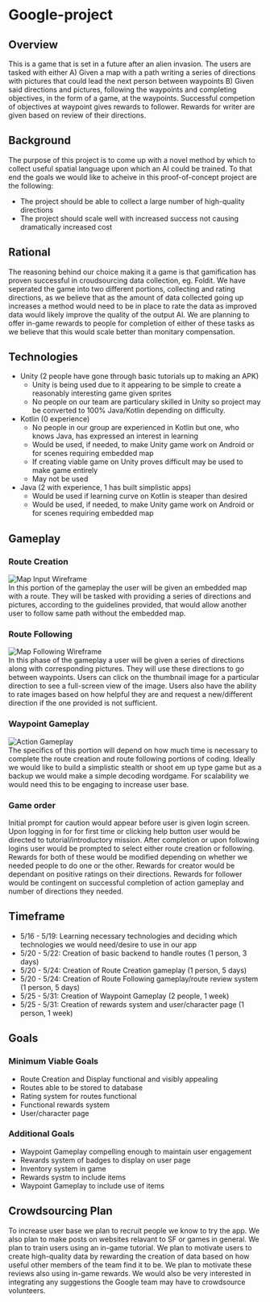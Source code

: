 # Google-project

## Overview
This is a game that is set in a future after an alien invasion.  The users are tasked with either A) Given a map with a path writing a series of directions with pictures that could lead the next person between waypoints B) Given said directions and pictures, following the waypoints and completing objectives, in the form of a game, at the waypoints.  Successful competion of objectives at waypoint gives rewards to follower.  Rewards for writer are given based on review of their directions.
## Background
The purpose of this project is to come up with a novel method by which to collect useful spatial language upon which an AI could be trained.  To that end the goals we would like to acheive in this proof-of-concept project are the following:
* The project should be able to collect a large number of high-quality directions
* The project should scale well with increased success not causing dramatically increased cost

## Rational
The reasoning behind our choice making it a game is that gamification has proven successful in croudsourcing data collection, eg. Foldit.  We have seperated the game into two different portions, collecting and rating directions, as we believe that as the amount of data collected going up increases a method would need to be in place to rate the data as improved data would likely improve the quality of the output AI. We are planning to offer in-game rewards to people for completion of either of these tasks as we believe that this would scale better than monitary compensation.

## Technologies
* Unity (2 people have gone through basic tutorials up to making an APK)
  * Unity is being used due to it appearing to be simple to create a reasonably interesting game given sprites
  * No people on our team are particulary skilled in Unity so project may be converted to 100% Java/Kotlin depending on difficulty.
* Kotlin (0 experience)
  * No people in our group are experienced in Kotlin but one, who knows Java, has expressed an interest in learning
  * Would be used, if needed, to make Unity game work on Android or for scenes requiring embedded map
  * If creating viable game on Unity proves difficult may be used to make game entirely
  * May not be used
* Java (2 with experience, 1 has built simplistic apps)
  * Would be used if learning curve on Kotlin is steaper than desired
  * Would be used, if needed, to make Unity game work on Android or for scenes requiring embedded map

## Gameplay
### Route Creation
![Map Input Wireframe](/assets/readmeAssets/Map_Input.jpg "Map Input Wireframe") \
In this portion of the gameplay the user will be given an embedded map with a route.  They will be tasked with providing a series of directions and pictures, according to the guidelines provided, that would allow another user to follow same path without the embedded map.

### Route Following
![Map Following Wireframe](/assets/readmeAssets/Map_Following.jpg "Map Following Wireframe")\
In this phase of the gameplay a user will be given a series of directions along with corresponding pictures.  They will use these directions to go between waypoints.  Users can click on the thumbnail image for a particular direction to see a full-screen view of the image.  Users also have the ability to rate images based on how helpful they are and request a new/different direction if the one provided is not sufficient.

### Waypoint Gameplay
![Action Gameplay](/assets/readmeAssets/Action_Gameplay.jpg "Action Gameplay")\
The specifics of this portion will depend on how much time is necessary to complete the route creation and route following portions of coding.  Ideally we would like to build a simplistic stealth or shoot em up type game but as a backup we would make a simple decoding wordgame.  For scalability we would need this to be engaging to increase user base.

### Game order
Initial prompt for caution would appear before user is given login screen.  Upon logging in for for first time or clicking help button user would be directed to tutorial/introductory mission.  After completion or upon following logins user would be prompted to select either route creation or following.  Rewards for both of these would be modified depending on whether we needed people to do one or the other.  Rewards for creator would be dependant on positive ratings on their directions.  Rewards for follower would be contingent on successful completion of action gameplay and number of directions they needed.

## Timeframe
* 5/16 - 5/19: Learning necessary technologies and deciding which technologies we would need/desire to use in our app
* 5/20 - 5/22: Creation of basic backend to handle routes (1 person, 3 days)
* 5/20 - 5/24: Creation of Route Creation gameplay (1 person, 5 days)
* 5/20 - 5/24: Creation of Route Following gameplay/route review system (1 person, 5 days)
* 5/25 - 5/31: Creation of Waypoint Gameplay (2 people, 1 week)
* 5/25 - 5/31: Creation of rewards system and user/character page (1 person, 1 week)

## Goals
### Minimum Viable Goals
* Route Creation and Display functional and visibly appealing
* Routes able to be stored to database
* Rating system for routes functional
* Functional rewards system
* User/character page

### Additional Goals
* Waypoint Gameplay compelling enough to maintain user engagement
* Rewards system of badges to display on user page
* Inventory system in game
* Rewards systm to include items
* Waypoint Gameplay to include use of items
## Crowdsourcing Plan
To increase user base we plan to recruit people we know to try the app.  We also plan to make posts on websites relavant to SF or games in general.  We plan to train users using an in-game tutorial.  We plan to motivate users to create high-quality data by rewarding the creation of data based on how useful other members of the team find it to be.  We plan to motivate these reviews also using in-game rewards.  We would also be very interested in integrating any suggestions the Google team may have to crowdsource volunteers.
